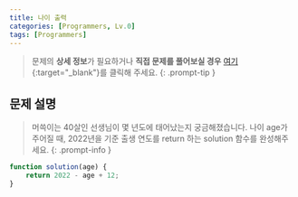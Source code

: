 ```yaml
---
title: 나이 출력
categories: [Programmers, Lv.0]
tags: [Programmers]
---
```


> 문제의 **상세 정보**가 필요하거나 **직접 문제를 풀어보실 경우** [여기](https://school.programmers.co.kr/learn/courses/30/lessons/120820){:target="_blank"}를 클릭해 주세요.
{: .prompt-tip }

## 문제 설명

> 머쓱이는 40살인 선생님이 몇 년도에 태어났는지 궁금해졌습니다. 나이 age가 주어질 때, 2022년을 기준 출생 연도를 return 하는 solution 함수를 완성해주세요.
{: .prompt-info }

```js
function solution(age) {
    return 2022 - age + 12;
}
```